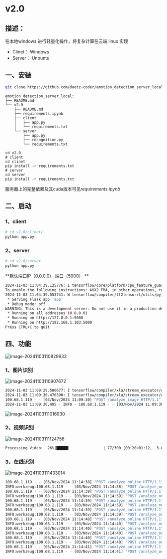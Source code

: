 # v2.0

## 描述：

在本地windows 进行轻量化操作，将复杂计算在云端  linux 实现

+ Clinet： Windows
+ Server： Unbuntu

## 一、安装

```bash
git clone https://github.com/daetz-coder/emotion_detection_server_local.git
```

```less
emotion_detection_server_local:
├── README.md
└── v2.0
    ├── README.md
    ├── requirements.ipynb
    ├── client
    │   ├── app.py
    │   └── requirements.txt
    └── server
        ├── app.py
        ├── recognition.py
        └── requirements.txt
```

```
cd v2.0
# client
cd clinet
pip install -r requirements.txt
# server
cd server
pip install -r requirements.txt
```

服务器上的完整依赖及其cuda版本可见*requirements.ipynb*

## 二、启动

### 1、client

```bash
# cd v2.0/clinet/
python app.py
```

### 2、server

```bash
# cd v2.0/server
python app.py
```

**默认端口IP（0.0.0.0） 端口（5000） **

```bash
2024-11-03 11:04:39.125776: I tensorflow/core/platform/cpu_feature_guard.cc:182] This TensorFlow binary is optimized to use available CPU instructions in performance-critical operations.
To enable the following instructions: AVX2 FMA, in other operations, rebuild TensorFlow with the appropriate compiler flags.
2024-11-03 11:04:39.553741: W tensorflow/compiler/tf2tensorrt/utils/py_utils.cc:38] TF-TRT Warning: Could not find TensorRT
 * Serving Flask app 'app'
 * Debug mode: off
WARNING: This is a development server. Do not use it in a production deployment. Use a production WSGI server instead.
 * Running on all addresses (0.0.0.0)
 * Running on http://127.0.0.1:5000
 * Running on http://192.168.1.103:5000
Press CTRL+C to quit
```

## 四、功能

![image-20241103110829933](https://daetz-image.oss-cn-hangzhou.aliyuncs.com/img/202411031108193.png)

### 1、图片识别

![image-20241103110907672](https://daetz-image.oss-cn-hangzhou.aliyuncs.com/img/202411031109829.png)

```bash
2024-11-03 11:09:29.580677: I tensorflow/compiler/xla/stream_executor/cuda/cuda_dnn.cc:432] Loaded cuDNN version 8907
2024-11-03 11:09:30.476590: I tensorflow/compiler/xla/stream_executor/cuda/cuda_blas.cc:606] TensorFloat-32 will be used for the matrix multiplication. This will only be logged once.
100.68.1.119 - - [03/Nov/2024 11:09:30] "POST /analyze_image HTTP/1.1" 200 -
2024-11-03 11:09:30,495 - INFO - 100.68.1.119 - - [03/Nov/2024 11:09:30] "POST /analyze_image HTTP/1.1" 200 -
```

![image-20241103111016930](https://daetz-image.oss-cn-hangzhou.aliyuncs.com/img/202411031110631.png)

### 2、视频识别

![image-20241103111124756](https://daetz-image.oss-cn-hangzhou.aliyuncs.com/img/202411031111899.png)

```bash
Processing Video:  26%|█████▍               | 77/300 [00:20<01:12,  3.08frame/s]
```

### 3、在线识别

![image-20241103111433014](https://daetz-image.oss-cn-hangzhou.aliyuncs.com/img/202411031114531.png)

```bash
100.68.1.119 - - [03/Nov/2024 11:14:38] "POST /analyze_online HTTP/1.1" 200 -
INFO:werkzeug:100.68.1.119 - - [03/Nov/2024 11:14:38] "POST /analyze_online HTTP/1.1" 200 -
100.68.1.119 - - [03/Nov/2024 11:14:39] "POST /analyze_online HTTP/1.1" 200 -
INFO:werkzeug:100.68.1.119 - - [03/Nov/2024 11:14:39] "POST /analyze_online HTTP/1.1" 200 -
100.68.1.119 - - [03/Nov/2024 11:14:39] "POST /analyze_online HTTP/1.1" 200 -
INFO:werkzeug:100.68.1.119 - - [03/Nov/2024 11:14:39] "POST /analyze_online HTTP/1.1" 200 -
100.68.1.119 - - [03/Nov/2024 11:14:39] "POST /analyze_online HTTP/1.1" 200 -
INFO:werkzeug:100.68.1.119 - - [03/Nov/2024 11:14:39] "POST /analyze_online HTTP/1.1" 200 -
100.68.1.119 - - [03/Nov/2024 11:14:40] "POST /analyze_online HTTP/1.1" 200 -
INFO:werkzeug:100.68.1.119 - - [03/Nov/2024 11:14:40] "POST /analyze_online HTTP/1.1" 200 -
100.68.1.119 - - [03/Nov/2024 11:14:40] "POST /analyze_online HTTP/1.1" 200 -
INFO:werkzeug:100.68.1.119 - - [03/Nov/2024 11:14:40] "POST /analyze_online HTTP/1.1" 200 -
100.68.1.119 - - [03/Nov/2024 11:14:40] "POST /analyze_online HTTP/1.1" 200 -
INFO:werkzeug:100.68.1.119 - - [03/Nov/2024 11:14:40] "POST /analyze_online HTTP/1.1" 200 -
100.68.1.119 - - [03/Nov/2024 11:14:41] "POST /analyze_online HTTP/1.1" 200 -
INFO:werkzeug:100.68.1.119 - - [03/Nov/2024 11:14:41] "POST /analyze_online HTTP/1.1" 200 -
```
